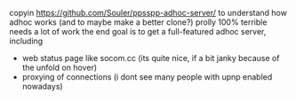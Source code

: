 copyin https://github.com/Souler/ppsspp-adhoc-server/ to understand how adhoc works (and to maybe make a better clone?)
prolly 100% terrible
needs a lot of work
the end goal is to get a full-featured adhoc server, including
- web status page like socom.cc (its quite nice, if a bit janky because of the unfold on hover)
- proxying of connections (i dont see many people with upnp enabled nowadays)

